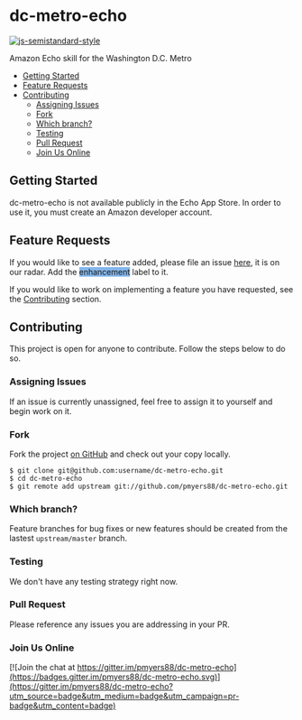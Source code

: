 # dc-metro-echo

[![js-semistandard-style](https://img.shields.io/badge/code%20style-semistandard-brightgreen.svg?style=flat-square)](https://github.com/Flet/semistandard)

Amazon Echo skill for the Washington D.C. Metro

- [Getting Started](#getting-started)
- [Feature Requests](#feature-requests)
- [Contributing](#Contributing)
    - [Assigning Issues](#assigning-issues)
    - [Fork](#fork)
    - [Which branch?](#which-branch?)
    - [Testing](#testing)
    - [Pull Request](#pull-request)
    - [Join Us Online](#join-us-online)

## Getting Started

dc-metro-echo is not available publicly in the Echo App Store. In order to use it, you must create an Amazon
 developer account.

## Feature Requests

If you would like to see a feature added, please file an issue [here](https://github.com/pmyers88/dc-metro-echo/issues),
 it is on our radar. Add the <span style="background-color:#84b6eb">enhancement</span> label to it.

If you would like to work on implementing a feature you have requested, see the [Contributing](#contributing) section.

## Contributing

This project is open for anyone to contribute. Follow the steps below to do so.

### Assigning Issues

If an issue is currently unassigned, feel free to assign it to yourself and begin work on it.

### Fork

Fork the project [on GitHub](https://github.com/pmyers88/dc-metro-echo) and check out your
copy locally.

```text
$ git clone git@github.com:username/dc-metro-echo.git
$ cd dc-metro-echo
$ git remote add upstream git://github.com/pmyers88/dc-metro-echo.git
```

### Which branch?

Feature branches for bug fixes or new features should be created from the lastest `upstream/master` branch.

### Testing

We don't have any testing strategy right now.

### Pull Request

Please reference any issues you are addressing in your PR.

### Join Us Online

[![Join the chat at https://gitter.im/pmyers88/dc-metro-echo](https://badges.gitter.im/pmyers88/dc-metro-echo.svg)](https://gitter.im/pmyers88/dc-metro-echo?utm_source=badge&utm_medium=badge&utm_campaign=pr-badge&utm_content=badge)
